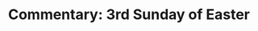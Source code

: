 ---
title: "Commentary: 3rd Sunday of Easter"
layout: reader
description: "Theme: What the Lord means to Christians"
feature_image: posts/commentary-easter.jpg
category: commentary
published: true
---